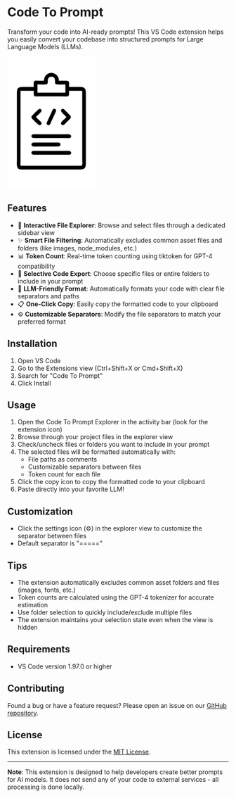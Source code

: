 # Code To Prompt

Transform your code into AI-ready prompts! This VS Code extension helps you easily convert your codebase into structured prompts for Large Language Models (LLMs).

<img src="assets/logo.png" width="200" alt="Code To Prompt">

## Features

- 📁 **Interactive File Explorer**: Browse and select files through a dedicated sidebar view
- ✨ **Smart File Filtering**: Automatically excludes common asset files and folders (like images, node_modules, etc.)
- 📊 **Token Count**: Real-time token counting using tiktoken for GPT-4 compatibility
- 🎯 **Selective Code Export**: Choose specific files or entire folders to include in your prompt
- 📝 **LLM-Friendly Format**: Automatically formats your code with clear file separators and paths
- 📋 **One-Click Copy**: Easily copy the formatted code to your clipboard
- ⚙️ **Customizable Separators**: Modify the file separators to match your preferred format

## Installation

1. Open VS Code
2. Go to the Extensions view (Ctrl+Shift+X or Cmd+Shift+X)
3. Search for "Code To Prompt"
4. Click Install

## Usage

1. Open the Code To Prompt Explorer in the activity bar (look for the extension icon)
2. Browse through your project files in the explorer view
3. Check/uncheck files or folders you want to include in your prompt
4. The selected files will be formatted automatically with:
   - File paths as comments
   - Customizable separators between files
   - Token count for each file
5. Click the copy icon to copy the formatted code to your clipboard
6. Paste directly into your favorite LLM!

## Customization

- Click the settings icon (⚙️) in the explorer view to customize the separator between files
- Default separator is "====="

## Tips

- The extension automatically excludes common asset folders and files (images, fonts, etc.)
- Token counts are calculated using the GPT-4 tokenizer for accurate estimation
- Use folder selection to quickly include/exclude multiple files
- The extension maintains your selection state even when the view is hidden

## Requirements

- VS Code version 1.97.0 or higher

## Contributing

Found a bug or have a feature request? Please open an issue on our [GitHub repository](https://github.com/aatitkarki/code-to-prompt).

## License

This extension is licensed under the [MIT License](LICENSE).

---

**Note**: This extension is designed to help developers create better prompts for AI models. It does not send any of your code to external services - all processing is done locally.
